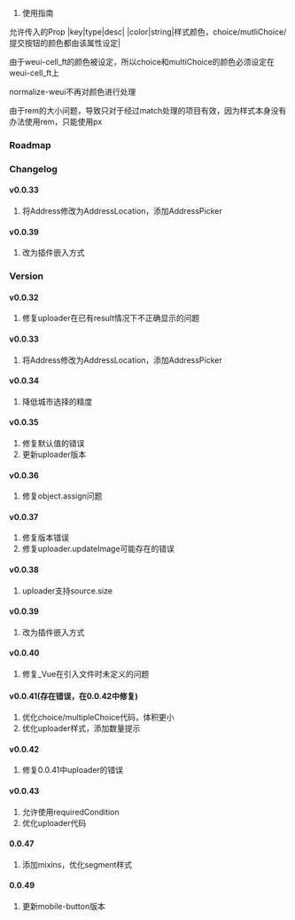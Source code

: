 1. 使用指南

允许传入的Prop
|key|type|desc|
|color|string|样式颜色，choice/mutliChoice/提交按钮的颜色都由该属性设定|

由于weui-cell_ft的颜色被设定，所以choice和multiChoice的颜色必须设定在weui-cell_ft上

normalize-weui不再对颜色进行处理

由于rem的大小问题，导致只对于经过match处理的项目有效，因为样式本身没有办法使用rem，只能使用px

### Roadmap

### Changelog

#### v0.0.33

1. 将Address修改为AddressLocation，添加AddressPicker

#### v0.0.39

1. 改为插件嵌入方式

### Version

#### v0.0.32

1. 修复uploader在已有result情况下不正确显示的问题

#### v0.0.33

1. 将Address修改为AddressLocation，添加AddressPicker

#### v0.0.34

1. 降低城市选择的精度

#### v0.0.35

1. 修复默认值的错误
1. 更新uploader版本

#### v0.0.36

1. 修复object.assign问题

#### v0.0.37

1. 修复版本错误
2. 修复uploader.updateImage可能存在的错误

#### v0.0.38

1. uploader支持source.size

#### v0.0.39

1. 改为插件嵌入方式

#### v0.0.40

1. 修复_Vue在引入文件时未定义的问题

#### v0.0.41(存在错误，在0.0.42中修复)

1. 优化choice/multipleChoice代码，体积更小
1. 优化uploader样式，添加数量提示

#### v0.0.42

1. 修复0.0.41中uploader的错误

#### v0.0.43

1. 允许使用requiredCondition
2. 优化uploader代码

#### 0.0.47

1. 添加mixins，优化segment样式

#### 0.0.49

1. 更新mobile-button版本